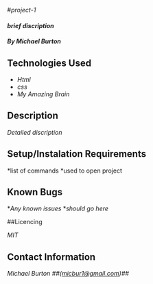 #_project-1_

#### _brief discription_

##### By _**Michael Burton**_

## Technologies Used

* _Html_
* _css_
* _My Amazing Brain_

## Description

_Detailed discription_

## Setup/Instalation Requirements

*list of commands
*used to open project

## Known Bugs

*_Any known issues_
*_should go here_

##Licencing

_MIT_

## Contact Information

_Michael Burton ##(micbur1@gmail.com)##_